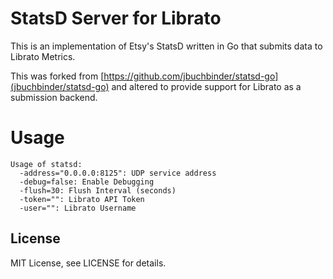 # StatsD Server for Librato

This is an implementation of Etsy's StatsD written in Go that submits data to Librato Metrics.

This was forked from [https://github.com/jbuchbinder/statsd-go](jbuchbinder/statsd-go) and altered to provide support for Librato as a submission backend.

# Usage

```
Usage of statsd:
  -address="0.0.0.0:8125": UDP service address
  -debug=false: Enable Debugging
  -flush=30: Flush Interval (seconds)
  -token="": Librato API Token
  -user="": Librato Username
```

## License

MIT License, see LICENSE for details.

